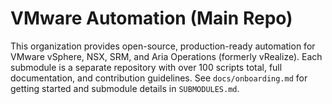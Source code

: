 # VMware Automation (Main Repo)

This organization provides open-source, production-ready automation for VMware vSphere, NSX, SRM, and Aria Operations (formerly vRealize).
Each submodule is a separate repository with over 100 scripts total, full documentation, and contribution guidelines.
See `docs/onboarding.md` for getting started and submodule details in `SUBMODULES.md`.
